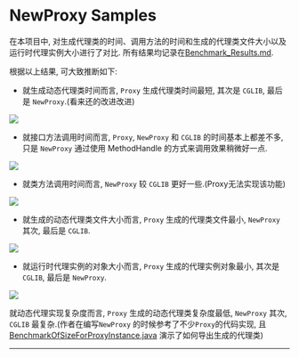 # NewProxy Samples

在本项目中, 对生成代理类的时间、调用方法的时间和生成的代理类文件大小以及运行时代理实例大小进行了对比.
所有结果均记录在[Benchmark_Results.md](./Benchmark_Result.md).

根据以上结果, 可大致推断如下:

* 就生成动态代理类时间而言, `Proxy` 生成代理类时间最短, 其次是 `CGLIB`, 最后是 `NewProxy`.(看来还的改进改进)

![](https://gitee.com/LamTong/markdown-images/raw/master/proxyClassGenerationTime_CN.jpg)

* 就接口方法调用时间而言, `Proxy`, `NewProxy` 和 `CGLIB` 的时间基本上都差不多, 只是 `NewProxy` 通过使用 MethodHandle
  的方式来调用效果稍微好一点.

![](https://gitee.com/LamTong/markdown-images/raw/master/methodInvocationTimeForInterfaces_CN.jpg)

* 就类方法调用时间而言, `NewProxy` 较 `CGLIB` 更好一些.(Proxy无法实现该功能)

![](https://gitee.com/LamTong/markdown-images/raw/master/methodInvocationTimeForClass_CN.jpg)

* 就生成的动态代理类文件大小而言, `Proxy` 生成的代理类文件最小, `NewProxy` 其次, 最后是 `CGLIB`.

![](https://gitee.com/LamTong/markdown-images/raw/master/sizeOfGeneratedProxyClassFile_CN.jpg)

* 就运行时代理实例的对象大小而言, `Proxy` 生成的代理实例对象最小, 其次是 `CGLIB`, 最后是 `NewProxy`.

![](https://gitee.com/LamTong/markdown-images/raw/master/sizeOfRuntimeProxyInstance_CN.jpg)

就动态代理实现复杂度而言, `Proxy` 生成的动态代理类复杂度最低, `NewProxy` 其次, `CGLIB` 最复杂.(作者在编写`NewProxy`
的时候参考了不少`Proxy`的代码实现, 且 [BenchmarkOfSizeForProxyInstance.java][target] 演示了如何导出生成的代理类)

[target]: ./src/main/java/io/github/lamspace/newproxy/benchmark/BenchmarkOfSizeForProxyInstance.java

---
